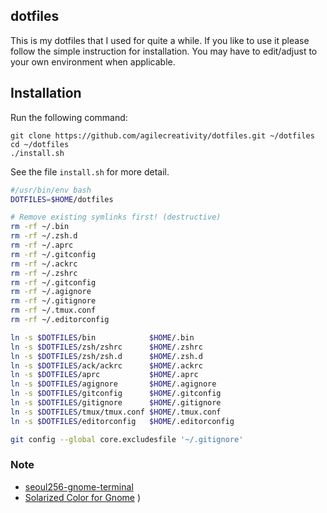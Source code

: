 ## dotfiles

This is my dotfiles that I used for quite a while. If you like to use it please
follow the simple instruction for installation. You may have to edit/adjust
to your own environment when applicable.

## Installation

Run the following command:

```
git clone https://github.com/agilecreativity/dotfiles.git ~/dotfiles
cd ~/dotfiles
./install.sh
```

See the file `install.sh` for more detail.

``` install.sh
#/usr/bin/env bash
DOTFILES=$HOME/dotfiles

# Remove existing symlinks first! (destructive)
rm -rf ~/.bin
rm -rf ~/.zsh.d
rm -rf ~/.aprc
rm -rf ~/.gitconfig
rm -rf ~/.ackrc
rm -rf ~/.zshrc
rm -rf ~/.gitconfig
rm -rf ~/.agignore
rm -rf ~/.gitignore
rm -rf ~/.tmux.conf
rm -rf ~/.editorconfig

ln -s $DOTFILES/bin            $HOME/.bin
ln -s $DOTFILES/zsh/zshrc      $HOME/.zshrc
ln -s $DOTFILES/zsh/zsh.d      $HOME/.zsh.d
ln -s $DOTFILES/ack/ackrc      $HOME/.ackrc
ln -s $DOTFILES/aprc           $HOME/.aprc
ln -s $DOTFILES/agignore       $HOME/.agignore
ln -s $DOTFILES/gitconfig      $HOME/.gitconfig
ln -s $DOTFILES/gitignore      $HOME/.gitignore
ln -s $DOTFILES/tmux/tmux.conf $HOME/.tmux.conf
ln -s $DOTFILES/editorconfig   $HOME/.editorconfig

git config --global core.excludesfile '~/.gitignore'
```

### Note

- [seoul256-gnome-terminal](https://github.com/anuragsoni/seoul256-gnome-terminal)
- [Solarized Color for Gnome](git@github.com:Anthony25/gnome-terminal-colors-solarized.git)
)
